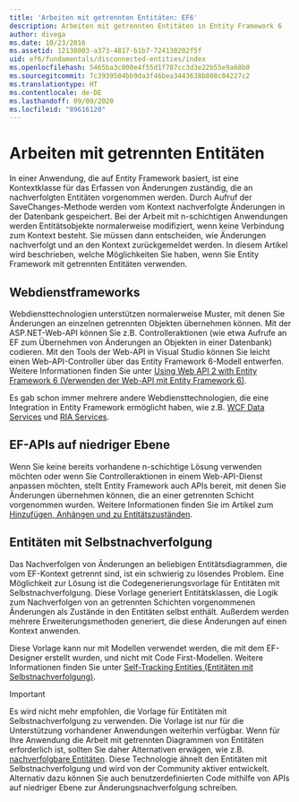 ```yaml
---
title: 'Arbeiten mit getrennten Entitäten: EF6'
description: Arbeiten mit getrennten Entitäten in Entity Framework 6
author: divega
ms.date: 10/23/2016
ms.assetid: 12138003-a373-4817-b1b7-724130202f5f
uid: ef6/fundamentals/disconnected-entities/index
ms.openlocfilehash: 5465ba3c800e4f55d1f787cc3d3e22b55e9a68b0
ms.sourcegitcommit: 7c3939504bb9da3f46bea3443638b808c04227c2
ms.translationtype: HT
ms.contentlocale: de-DE
ms.lasthandoff: 09/09/2020
ms.locfileid: "89616120"
---
```

# <a name="working-with-disconnected-entities"></a>Arbeiten mit getrennten Entitäten

In einer Anwendung, die auf Entity Framework basiert, ist eine Kontextklasse für das Erfassen von Änderungen zuständig, die an nachverfolgten Entitäten vorgenommen werden. Durch Aufruf der SaveChanges-Methode werden vom Kontext nachverfolgte Änderungen in der Datenbank gespeichert. Bei der Arbeit mit n-schichtigen Anwendungen werden Entitätsobjekte normalerweise modifiziert, wenn keine Verbindung zum Kontext besteht. Sie müssen dann entscheiden, wie Änderungen nachverfolgt und an den Kontext zurückgemeldet werden. In diesem Artikel wird beschrieben, welche Möglichkeiten Sie haben, wenn Sie Entity Framework mit getrennten Entitäten verwenden.

## <a name="web-service-frameworks"></a>Webdienstframeworks

Webdiensttechnologien unterstützen normalerweise Muster, mit denen Sie Änderungen an einzelnen getrennten Objekten übernehmen können. Mit der ASP.NET-Web-API können Sie z.B. Controlleraktionen (wie etwa Aufrufe an EF zum Übernehmen von Änderungen an Objekten in einer Datenbank) codieren. Mit den Tools der Web-API in Visual Studio können Sie leicht einen Web-API-Controller über das Entity Framework 6-Modell entwerfen. Weitere Informationen finden Sie unter [Using Web API 2 with Entity Framework 6 (Verwenden der Web-API mit Entity Framework 6)](/aspnet/web-api/overview/data/using-web-api-with-entity-framework/).

Es gab schon immer mehrere andere Webdiensttechnologien, die eine Integration in Entity Framework ermöglicht haben, wie z.B. [WCF Data Services](/dotnet/framework/data/wcf/create-a-data-service-using-an-adonet-ef-data-wcf) und [RIA Services](/previous-versions/dotnet/wcf-ria/ee707344(v=vs.91)).

## <a name="low-level-ef-apis"></a>EF-APIs auf niedriger Ebene

Wenn Sie keine bereits vorhandene n-schichtige Lösung verwenden möchten oder wenn Sie Controlleraktionen in einem Web-API-Dienst anpassen möchten, stellt Entity Framework auch APIs bereit, mit denen Sie Änderungen übernehmen können, die an einer getrennten Schicht vorgenommen wurden. Weitere Informationen finden Sie im Artikel zum [Hinzufügen, Anhängen und zu Entitätszuständen](xref:ef6/saving/change-tracking/entity-state).  

## <a name="self-tracking-entities"></a>Entitäten mit Selbstnachverfolgung  

Das Nachverfolgen von Änderungen an beliebigen Entitätsdiagrammen, die vom EF-Kontext getrennt sind, ist ein schwierig zu lösendes Problem. Eine Möglichkeit zur Lösung ist die Codegenerierungsvorlage für Entitäten mit Selbstnachverfolgung. Diese Vorlage generiert Entitätsklassen, die Logik zum Nachverfolgen von an getrennten Schichten vorgenommenen Änderungen als Zustände in den Entitäten selbst enthält. Außerdem werden mehrere Erweiterungsmethoden generiert, die diese Änderungen auf einen Kontext anwenden.

Diese Vorlage kann nur mit Modellen verwendet werden, die mit dem EF-Designer erstellt wurden, und nicht mit Code First-Modellen. Weitere Informationen finden Sie unter [Self-Tracking Entities (Entitäten mit Selbstnachverfolgung)](xref:ef6/fundamentals/disconnected-entities/self-tracking-entities/index).  

> [!IMPORTANT]
> Es wird nicht mehr empfohlen, die Vorlage für Entitäten mit Selbstnachverfolgung zu verwenden. Die Vorlage ist nur für die Unterstützung vorhandener Anwendungen weiterhin verfügbar. Wenn für Ihre Anwendung die Arbeit mit getrennten Diagrammen von Entitäten erforderlich ist, sollten Sie daher Alternativen erwägen, wie z.B. [nachverfolgbare Entitäten](https://trackableentities.github.io/). Diese Technologie ähnelt den Entitäten mit Selbstnachverfolgung und wird von der Community aktiver entwickelt. Alternativ dazu können Sie auch benutzerdefinierten Code mithilfe von APIs auf niedriger Ebene zur Änderungsnachverfolgung schreiben.
